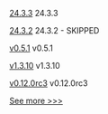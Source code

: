 
[24.3.3](https://github.com/hyperledger/besu/releases/tag/24.3.3) 24.3.3

[24.3.2](https://github.com/hyperledger/besu/releases/tag/24.3.2) 24.3.2 - SKIPPED

[v0.5.1](https://github.com/hyperledger-labs/yui-relayer/releases/tag/v0.5.1) v0.5.1

[v1.3.10](https://github.com/hyperledger/firefly-transaction-manager/releases/tag/v1.3.10) v1.3.10

[v0.12.0rc3](https://github.com/hyperledger/aries-acapy-docs/releases/tag/v0.12.0rc3) v0.12.0rc3


[See more >>>](https://start-here.hyperledger.org/releases)
